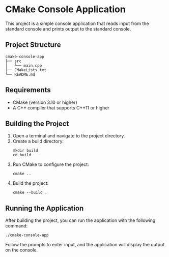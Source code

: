 # CMake Console Application

This project is a simple console application that reads input from the standard console and prints output to the standard console.

## Project Structure

```
cmake-console-app
├── src
│   └── main.cpp
├── CMakeLists.txt
└── README.md
```

## Requirements

- CMake (version 3.10 or higher)
- A C++ compiler that supports C++11 or higher

## Building the Project

1. Open a terminal and navigate to the project directory.
2. Create a build directory:
   ```
   mkdir build
   cd build
   ```
3. Run CMake to configure the project:
   ```
   cmake ..
   ```
4. Build the project:
   ```
   cmake --build .
   ```

## Running the Application

After building the project, you can run the application with the following command:

```
./cmake-console-app
```

Follow the prompts to enter input, and the application will display the output on the console.